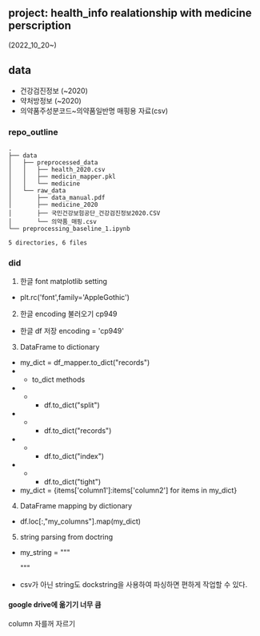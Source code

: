 ## project: health_info realationship with medicine perscription
(2022_10_20~)

## data
- 건강검진정보 (~2020)
- 약처방정보  (~2020)
- 의약품주성분코드~의약품일반명 매핑용 자료(csv)

### repo_outline

```
.
├── data
│   ├── preprocessed_data
│   │   ├── health_2020.csv
│   │   ├── medicin_mapper.pkl
│   │   └── medicine
│   └── raw_data
│       ├── data_manual.pdf
│       ├── medicine_2020
│       ├── 국민건강보험공단_건강검진정보2020.CSV
│       └── 의약품_매핑.csv
└── preprocessing_baseline_1.ipynb

5 directories, 6 files
```

### did
1. 한글 font matplotlib setting
-   plt.rc('font',family='AppleGothic')
2. 한글 encoding 불러오기 cp949 
- 한글 df 저장 encoding = 'cp949'
3. DataFrame to dictionary
- my_dict = df_mapper.to_dict("records")
-   - to_dict methods
-   -   - df.to_dict("split")
-   -   - df.to_dict("records")
-   -   - df.to_dict("index")
-   -   - df.to_dict("tight")
- my_dict = {items['column1']:items['column2'] for items in my_dict}

4. DataFrame mapping by dictionary
- df.loc[:,"my_columns"].map(my_dict)

5. string parsing from doctring
- my_string = 
    """   

    """
- csv가 아닌 string도 dockstring을 사용하여 파싱하면 편하게 작업할 수 있다.

#### google drive에 옮기기 너무 큼
column 자를꺼 자르기
